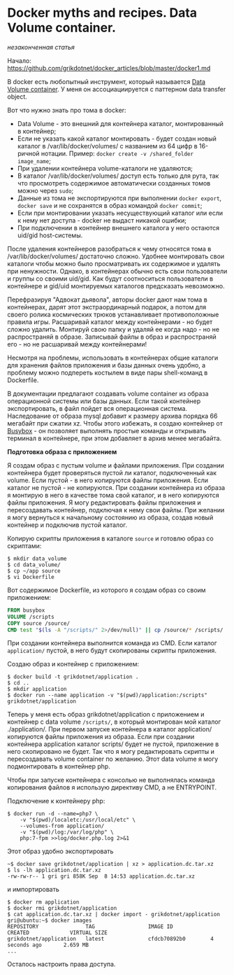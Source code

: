Docker myths and recipes. Data Volume container.
========
*незаконченная статья*

Начало: https://github.com/grikdotnet/docker_articles/blob/master/docker1.md

В docker есть любопытный инструмент, который называется [Data Volume сontainer](https://docs.docker.com/userguide/dockervolumes/#creating-and-mounting-a-data-volume-container). 
У меня он ассоциациируется с паттерном data transfer object.

Вот что нужно знать про тома в docker:
* Data Volume - это внешний для контейнера каталог, монтированный в контейнер;
* Если не указать какой каталог монтировать - будет создан новый каталог в /var/lib/docker/volumes/ с названием из 64 цифр в 16-ричной нотации.
 Пример: `docker create -v /shared_folder image_name`;
* При удалении контейнера volume-каталоги не удаляются;
* В каталог /var/lib/docker/volumes/ доступ есть только для рута, так что просмотреть содержимое автоматически созданных томов можно через `sudo`;
* Данные из тома не экспортируются при выполнении `docker export`, `docker save` и не сохранятся в образ командой `docker commit`;
* Если при монтировании указать несуществующий каталог или если к нему нет доступа - docker не выдаст никакой ошибки;
* При подключении в контейнер внешнего каталога у него остаются uid/gid host-системы.

После удаления контейнеров разобраться к чему относятся тома в /var/lib/docker/volumes/ достаточно сложно. Удобнее монтировать свои каталоги чтобы можно было просматривать их содержимое и удалять при ненужности. Однако, в контейнерах обычно есть свои пользователи и группы со своими uid/gid. Как будут соотноситься пользователи в контейнере и gid/uid монтируемых каталогов предсказать невозможно.

Перефразируя "Адвокат дьявола", авторы docker дают нам тома в контейнерах, дарят этот экстраординарный подарок, а потом для своего ролика космических трюков устанавливает противоположные правила игры.
Расшаривай каталог между контейнерами - но будет сложно удалить. Монтируй свою папку и удаляй ее когда надо - но не распространяй в образе. Записывай файлы в образ и распространяй его - но не расшаривай между контейнерами!

Несмотря на проблемы, использовать в контейнерах общие каталоги для хранения файлов приложения и базы данных очень удобно, а проблему можно подпереть костылем в виде пары shell-команд в Dockerfile.

В документации предлагают создавать volume container из образа операционной системы или базы данных.
Если такой контейнер экспортировать, в файл пойдет вся операционная система. Наследование от образа mysql добавит к размеру архива порядка 66 мегабайт при сжатии xz. Чтобы этого избежать, я создаю контейнер от [Busybox](https://hub.docker.com/r/library/busybox/) - он позволяет выполнять простые команды и открывать терминал в контейнере, при этом добавляет в архив менее мегабайта.

**Подготовка образа с приложением**

Я создам образ с пустым volume и файлами приложения. При создании контейнера будет проверяться пустой ли каталог, подключенный как volume.
Если пустой - в него копируются файлы приложения. Если каталог не пустой - не копируются.
При создании контейнера из образа я монтирую в него в качестве тома свой каталог, и в него копируются файлы приложения.
Я могу редактировать файлы приложения и пересоздавать контейнер, подключая к нему свои файлы.
При желании я могу вернуться к начальному состоянию из образа, создав новый контейнер и подключив пустой каталог.

Копирую скрипты приложения в каталоге `source` и готовлю образ со скриптами:
```console
$ mkdir data_volume
$ cd data_volume/
$ cp ~/app source
$ vi Dockerfile
```

Вот содержимое Dockerfile, из которого я создам образ со своим приложением:
```Dockerfile
FROM busybox
VOLUME /scripts
COPY source /source/
CMD test "$(ls -A "/scripts/" 2>/dev/null)" || cp /source/* /scripts/
```
При создании контейнера выполнится команда из CMD. Если каталог `application/` пустой, в него будут скопированы скрипты приложения.

Создаю образ и контейнер с приложением:
```
$ docker build -t grikdotnet/application .
$ cd ..
$ mkdir application
$ docker run --name application -v "$(pwd)/application:/scripts" grikdotnet/application
```
Теперь у меня есть образ grikdotnet/application с приложением и контейнер с data volume `/scripts/`,
в который монтирован мой каталог ./application/. При первом запуске контейнера в каталог application/ копируются файлы приложения из образа.
Если при создании контейнера application каталог scripts/ будет не пустой, приложение в него скопировано не будет.
Так что я могу редактировать скрипты и пересоздавать volume container по желанию.
Этот data volume я могу подмонтировать в контейнер php.

Чтобы при запуске контейнера с консолью не выполнялась команда копирования файлов я использую директиву CMD, а не ENTRYPOINT.

Подключение к контейнеру php:
```
$ docker run -d --name=php7 \
	-v "$(pwd)/localetc:/usr/local/etc" \
	--volumes-from application/
	-v "$(pwd)/log:/var/log/php" \
	php:7-fpm >>log/docker.php.log 2>&1
```

Этот образ удобно экспортировать
```
~$ docker save grikdotnet/application | xz > application.dc.tar.xz
$ ls -lh application.dc.tar.xz
-rw-rw-r-- 1 gri gri 858K Sep  8 14:53 application.dc.tar.xz
```
и импортировать
```
$ docker rm application
$ docker rmi grikdotnet/application
$ cat application.dc.tar.xz | docker import - grikdotnet/application
gri@ubuntu:~$ docker images
REPOSITORY               TAG                 IMAGE ID            CREATED             VIRTUAL SIZE
grikdotnet/application   latest              cfdcb70892b0        4 seconds ago       2.659 MB
...
```

Осталось настроить права доступа.
